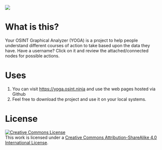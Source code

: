 <img src="https://github.com/Pelikens/yoga/blob/master/New_logo_files/logo%20Yoga_color/logo%20Yoga_color_low_res.png?raw=true"/> 

# What is this?
Your OSINT Graphical Analyzer (YOGA) is a project to help people understand different courses of action to take based upon the data they have. Have a username? Click on it and review the attached/connected nodes for possible actions.

# Uses
1. You can visit https://yoga.osint.ninja and use the web pages hosted via Github
2. Feel free to download the project and use it on your local systems.

# License
<a rel="license" href="http://creativecommons.org/licenses/by-sa/4.0/"><img alt="Creative Commons License" style="border-width:0" src="https://i.creativecommons.org/l/by-sa/4.0/88x31.png" /></a><br />This work is licensed under a <a rel="license" href="http://creativecommons.org/licenses/by-sa/4.0/">Creative Commons Attribution-ShareAlike 4.0 International License</a>.
